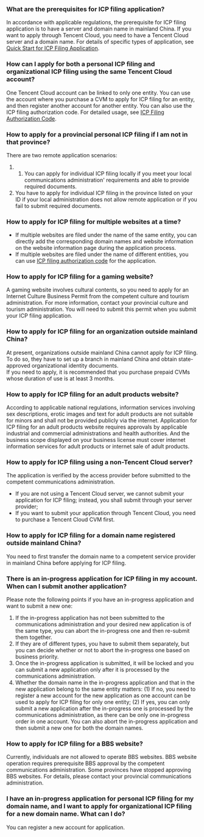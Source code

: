 ### What are the prerequisites for ICP filing application?
In accordance with applicable regulations, the prerequisite for ICP filing application is to have a server and domain name in mainland China. If you want to apply through Tencent Cloud, you need to have a Tencent Cloud server and a domain name. For details of specific types of application, see [Quick Start for ICP Filing Application](https://cloud.tencent.com/document/product/243/18958).

### How can I apply for both a personal ICP filing and organizational ICP filing using the same Tencent Cloud account?
One Tencent Cloud account can be linked to only one entity.
You can use the account where you purchase a CVM to apply for ICP filing for an entity, and then register another account for another entity. You can also use the ICP filing authorization code. For detailed usage, see [ICP Filing Authorization Code](https://cloud.tencent.com/document/product/243/18908).

### How to apply for a provincial personal ICP filing if I am not in that province?
There are two remote application scenarios:
1. 1. You can apply for individual ICP filing locally if you meet your local communications administration' requirements  and able to provide required documents.   
2. You have to apply for individual ICP filing in the province listed on your ID if your local administration does not allow remote application or if you fail to submit required documents.

### How to apply for ICP filing for multiple websites at a time?
- If multiple websites are filed under the name of the same entity, you can directly add the corresponding domain names and website information on the website information page during the application process.
- If multiple websites are filed under the name of different entities, you can use [ICP filing authorization code](https://cloud.tencent.com/document/product/243/18908) for the application.

### How to apply for ICP filing for a gaming website?
A gaming website involves cultural contents, so you need to apply for an Internet Culture Business Permit from the competent culture and tourism administration. For more information, contact your provincial culture and tourism administration. You will need to submit this permit when you submit your ICP filing application.

### How to apply for ICP filing for an organization outside mainland China?
At present, organizations outside mainland China cannot apply for ICP filing. To do so, they have to set up a branch in mainland China and obtain state-approved organizational identity documents.  
If you need to apply, it is recommended that you purchase prepaid CVMs whose duration of use is at least 3 months.

### How to apply for ICP filing for an adult products website?
According to applicable national regulations, information services involving sex descriptions, erotic images and text for adult products are not suitable for minors and shall not be provided publicly via the internet. 
Application for ICP filing for an adult products website requires approvals by applicable industrial and commercial administrations and health authorities. And the business scope displayed on your business license must cover internet information services for adult products or internet sale of adult products.

### How to apply for ICP filing using a non-Tencent Cloud server?
The application is verified by the access provider before submitted to the competent communications administration.
- If you are not using a Tencent Cloud server, we cannot submit your application for ICP filing; instead, you shall submit through your server provider;
- If you want to submit your application through Tencent Cloud, you need to purchase a Tencent Cloud CVM first.

### How to apply for ICP filing for a domain name registered outside mainland China?
You need to first transfer the domain name to a competent service provider in mainland China before applying for ICP filing.
### There is an in-progress application for ICP filing in my account. When can I submit another application?
Please note the following points if you have an in-progress application and want to submit a new one: 
1. If the in-progress application has not been submitted to the communications administration and your desired new application is of the same type, you can abort the in-progress one and then re-submit them together. 
2. If they are of different types, you have to submit them separately, but you can decide whether or not to abort the in-progress one based on business priority. 
3. Once the in-progress application is submitted, it will be locked and you can submit a new application only after it is processed by the communications administration. 
4. Whether the domain name in the in-progress application and that in the new application belong to the same entity matters: 
(1) If no, you need to register a new account for the new application as one account can be used to apply for ICP filing for only one entity; 
(2) If yes, you can only submit a new application after the in-progress one is processed by the communications administration, as there can be only one in-progress order in one account. You can also abort the in-progress application and then submit a new one for both the domain names.

### How to apply for ICP filing for a BBS website?
Currently, individuals are not allowed to operate BBS websites. BBS website operation requires prerequisite BBS approval by the competent communications administration. Some provinces have stopped approving BBS websites. For details, please contact your provincial communications administration.
### I have an in-progress application for personal ICP filing for my domain name, and I want to apply for organizational ICP filing for a new domain name. What can I do?
You can register a new account for application. 
